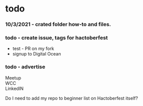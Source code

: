 # todo  

### 10/3/2021 - crated folder how-to and files.  

### todo - create issue, tags for hactoberfest  

* test - PR on my fork  
* signup to Digital Ocean  


### todo - advertise 
Meetup  
WCC  
LinkedIN  

Do I need to add my repo to beginner list on Hactoberfest itself?  

